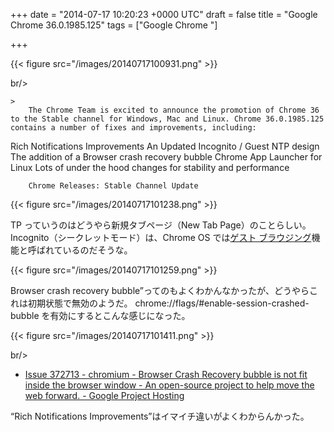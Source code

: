 
+++
date = "2014-07-17 10:20:23 +0000 UTC"
draft = false
title = "Google Chrome 36.0.1985.125"
tags = ["Google Chrome "]

+++


{{< figure src="/images/20140717100931.png"  >}}

br/>


    >
        The Chrome Team is excited to announce the promotion of Chrome 36 to the Stable channel for Windows, Mac and Linux. Chrome 36.0.1985.125 contains a number of fixes and improvements, including:


Rich Notifications Improvements 
An Updated Incognito / Guest NTP design
The addition of a Browser crash recovery bubble
Chrome App Launcher for Linux
Lots of under the hood changes for stability and performance

        Chrome Releases: Stable Channel Update
    


{{< figure src="/images/20140717101238.png"  >}}

TP っていうのはどうやら新規タブページ（New Tab Page）のことらしい。Incognito（シークレットモード）は、Chrome OS では<a href="https://support.google.com/chromebook/answer/1057090?hl=ja">ゲスト ブラウジング</a>機能と呼ばれているのだそうな。

{{< figure src="/images/20140717101259.png"  >}}

Browser crash recovery bubble”ってのもよくわかんなかったが、どうやらこれは初期状態で無効のようだ。 chrome://flags/#enable-session-crashed-bubble を有効にするとこんな感じになった。

{{< figure src="/images/20140717101411.png"  >}}

br/>


<ul>
<li><a href="https://code.google.com/p/chromium/issues/detail?id=372713">Issue 372713 - chromium - Browser Crash Recovery bubble is not fit inside the browser window - An open-source project to help move the web forward. - Google Project Hosting</a></li>
</ul>“Rich Notifications Improvements”はイマイチ違いがよくわからんかった。


